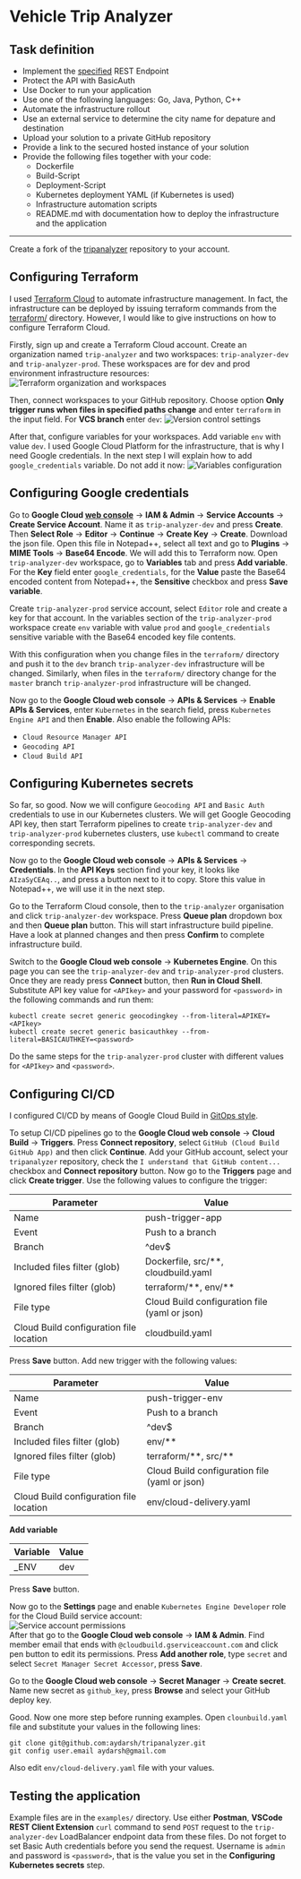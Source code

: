 # Vehicle Trip Analyzer  

## Task definition
* Implement the [specified](task-swagger.yml) REST Endpoint
* Protect the API with BasicAuth
* Use Docker to run your application
* Use one of the following languages: Go, Java, Python, C++
* Automate the infrastructure rollout
* Use an external service to determine the city name for depature and destination
* Upload your solution to a private GitHub repository
* Provide a link to the secured hosted instance of your solution
* Provide the following files together with your code:
  - Dockerfile
  - Build-Script
  - Deployment-Script
  - Kubernetes deployment YAML (if Kubernetes is used)
  - Infrastructure automation scripts
  - README.md with documentation how to deploy the infrastructure and the application

---

Create a fork of the [tripanalyzer](https://github.com/aydarsh/tripanalyzer) repository to your account.  

## Configuring Terraform  
I used [Terraform Cloud](https://app.terraform.io) to automate infrastructure management. In fact, the infrastructure can be deployed by issuing terraform commands from the [terraform/](terraform/) directory. However, I would like to give instructions on how to configure Terraform Cloud.  

Firstly, sign up and create a Terraform Cloud account. Create an organization named `trip-analyzer` and two workspaces: `trip-analyzer-dev` and `trip-analyzer-prod`. These workspaces are for dev and prod environment infrastructure resources:    
![Terraform organization and workspaces](images/workspaces.png)

Then, connect workspaces to your GitHub repository. Choose option **Only trigger runs when files in specified paths change** and enter `terraform` in the input field. For **VCS branch** enter `dev`:
![Version control settings](images/workspace_settings.png)  

After that, configure variables for your workspaces. Add variable `env` with value `dev`. I used Google Cloud Platform for the infrastructure, that is why I need Google credentials. In the next step I will explain how to add `google_credentials` variable. Do not add it now:
![Variables configuration](images/terraform_variables.png)

## Configuring Google credentials  

Go to **Google Cloud [web console](https://console.cloud.google.com/)** -> **IAM & Admin** -> **Service Accounts** -> **Create Service Account**. Name it as `trip-analyzer-dev` and press **Create**. Then **Select Role** -> **Editor** -> **Continue** -> **Create Key** -> **Create**. Download the json file. Open this file in Notepad++, select all text and go to **Plugins** -> **MIME Tools** -> **Base64 Encode**. We will add this to Terraform now. Open `trip-analyzer-dev` workspace, go to **Variables** tab and press **Add variable**. For the **Key** field enter `google_credentials`, for the **Value** paste the Base64 encoded content from Notepad++, the **Sensitive** checkbox and press **Save variable**.  

Create `trip-analyzer-prod` service account, select `Editor` role and create a key for that account. In the variables section of the `trip-analyzer-prod` workspace create `env` variable with value `prod` and `google_credentials` sensitive variable with the Base64 encoded key file contents.   

With this configuration when you change files in the `terraform/` directory and push it to the `dev` branch `trip-analyzer-dev` infrastructure will be changed. Similarly, when files in the `terraform/` directory change for the `master` branch `trip-analyzer-prod` infrastructure will be changed.  

Now go to the **Google Cloud web console** -> **APIs & Services** -> **Enable APIs & Services**, enter `Kubernetes` in the search field, press `Kubernetes Engine API` and then **Enable**. Also enable the following APIs:  
* `Cloud Resource Manager API`
* `Geocoding API`
* `Cloud Build API`

## Configuring Kubernetes secrets

So far, so good. Now we will configure `Geocoding API` and `Basic Auth` credentials to use in our Kubernetes clusters. We will get Google Geocoding API key, then start Terraform pipelines to create `trip-analyzer-dev` and `trip-analyzer-prod` kubernetes clusters, use `kubectl` command to create corresponding secrets.  
  
Now go to the **Google Cloud web console** -> **APIs & Services** -> **Credentials**. In the **API Keys** section find your key, it looks like `AIzaSyCEAq..`, and press a button next to it to copy. Store this value in Notepad++, we will use it in the next step.  

Go to the Terraform Cloud console, then to the `trip-analyzer` organisation and click `trip-analyzer-dev` workspace. Press **Queue plan** dropdown box and then **Queue plan** button. This will start infrastructure build pipeline. Have a look at planned changes and then press **Confirm** to complete infrastructure build.  

Switch to the **Google Cloud web console** -> **Kubernetes Engine**. On this page you can see the `trip-analyzer-dev` and `trip-analyzer-prod` clusters. Once they are ready press **Connect** button, then **Run in Cloud Shell**. Substitute API key value for `<APIkey>` and your password for `<password>` in the following commands and run them:  
```commandline
kubectl create secret generic geocodingkey --from-literal=APIKEY=<APIkey>
kubectl create secret generic basicauthkey --from-literal=BASICAUTHKEY=<password>
``` 
Do the same steps for the `trip-analyzer-prod` cluster with different values for `<APIkey>` and `<password>`.  

## Configuring CI/CD
I configured CI/CD by means of Google Cloud Build in [GitOps style](https://cloud.google.com/kubernetes-engine/docs/tutorials/gitops-cloud-build).  

To setup CI/CD pipelines go to the **Google Cloud web console** -> **Cloud Build** -> **Triggers**. Press **Connect repository**, select `GitHub (Cloud Build GitHub App)` and then click **Continue**. Add your GitHub account, select your `tripanalyzer` repository, check the `I understand that GitHub content...` checkbox and **Connect repository** button. Now go to the **Triggers** page and click **Create trigger**. Use the following values to configure the trigger:  

| **Parameter** | **Value** |
| --- | --- |
| Name | push-trigger-app |
| Event | Push to a branch |
| Branch | ^dev$ |
| Included files filter (glob) | Dockerfile, src/\*\*, cloudbuild.yaml |
| Ignored files filter (glob) | terraform/\*\*, env/\*\* |
| File type | Cloud Build configuration file (yaml or json) |
| Cloud Build configuration file location | cloudbuild.yaml |  

Press **Save** button. Add new trigger with the following values:  

| **Parameter** | **Value** |
| --- | --- |
| Name | push-trigger-env |
| Event | Push to a branch |
| Branch | ^dev$ |
| Included files filter (glob) | env/\*\* |
| Ignored files filter (glob) | terraform/\*\*, src/\*\* |
| File type | Cloud Build configuration file (yaml or json) |
| Cloud Build configuration file location | env/cloud-delivery.yaml |

**Add variable**

| **Variable** | **Value** |
| --- | --- |
| _ENV | dev |

Press **Save** button.

Now go to the **Settings** page and enable `Kubernetes Engine Developer` role for the Cloud Build service account:  
![Service account permissions](images/cloudbuild_permissions.png)  
After that go to the **Google Cloud web console** -> **IAM & Admin**. Find member email that ends with `@cloudbuild.gserviceaccount.com` and click pen button to edit its permissions. Press **Add another role**, type `secret` and select `Secret Manager Secret Accessor`, press **Save**.  

Go to the **Google Cloud web console** -> **Secret Manager** -> **Create secret**. Name new secret as `github_key`, press **Browse** and select your GitHub deploy key.  

Good. Now one more step before running examples. Open `clounbuild.yaml` file and substitute your values in the following lines:
```commandline
git clone git@github.com:aydarsh/tripanalyzer.git
git config user.email aydarsh@gmail.com 
```
Also edit `env/cloud-delivery.yaml` file with your values.  

## Testing the application

Example files are in the `examples/` directory. Use either **Postman**, **VSCode REST Client Extension** `curl` command to send `POST` request to the `trip-analyzer-dev` LoadBalancer endpoint data from these files. Do not forget to set Basic Auth credentials before you send the request. Username is `admin` and password is `<password>`, that is the value you set in the **Configuring Kubernetes secrets** step. 